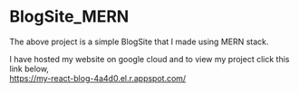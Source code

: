 # BlogSite_MERN

The above project is a simple BlogSite that I made using MERN stack.

I have hosted my website on google cloud and to view my project click this link below,  
https://my-react-blog-4a4d0.el.r.appspot.com/
